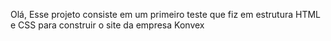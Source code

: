 Olá,
Esse projeto consiste em um primeiro teste que fiz em estrutura HTML e CSS para construir o site da empresa Konvex